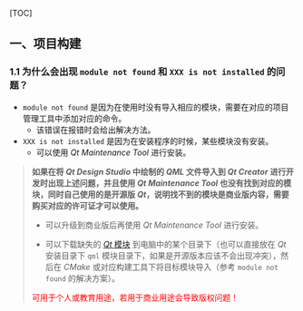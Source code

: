 [TOC]

## 一、项目构建

### 1.1 为什么会出现 `module not found` 和 `XXX is not installed` 的问题？

* `module not found` 是因为在使用时没有导入相应的模块，需要在对应的项目管理工具中添加对应的命令。
  * 该错误在报错时会给出解决方法。
* `XXX is not installed` 是因为在安装程序的时候，某些模块没有安装。
  * 可以使用 *Qt Maintenance Tool* 进行安装。

>**如果在将 *Qt Design Studio* 中绘制的 *QML* 文件导入到 *Qt Creator* 进行开发时出现上述问题，并且使用 *Qt Maintenance Tool* 也没有找到对应的模块，同时自己使用的是开源版 *Qt*，说明找不到的模块是商业版内容，需要购买对应的许可证才可以使用。**
>
>* 可以升级到商业版后再使用 *Qt Maintenance Tool* 进行安装。
>
>* 可以下载缺失的 [*Qt* 模块](https://codereview.qt-project.org/gitweb?p=qt-labs/qtquickdesigner-components.git;a=tree;f=src/imports;h=04a98fd46bb0b095c61752e97ad0c82bb12cfe3c;hb=HEAD) 到电脑中的某个目录下（也可以直接放在 *Qt* 安装目录下 `qml` 模块目录下，如果是开源版本应该不会出现冲突），然后在 *CMake* 或对应构建工具下将目标模块导入（参考 `module not found` 的解决方案）。
>
> <span style="color:red">可用于个人或教育用途，若用于商业用途会导致版权问题！</span>

